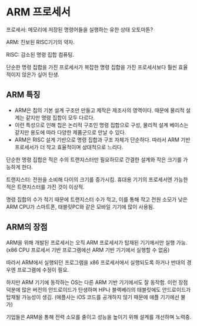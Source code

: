 # ARM 프로세서

프로세서: 메모리에 저장된 명령어들을 실행하는 유한 상태 오토마톤?

ARM: 진보된 RISC기기의 약자.

RISC: 감소된 명령 집합 컴퓨팅.

단순한 명령 집합을 가진 프로세서가 복잡한 명령 집합을 가진 프로세서보다 훨씬 효율적이지 않은가 싶어 탄생.

## ARM 특징

- ARM은 칩의 기본 설계 구조만 만들고 제작은 제조사의 영역이다. 때문에 물리적 설계는 같지만 명령 집합이 모두 다르다.
- 이런 특성으로 인해 칩은 논리적 구조인 명령 집합으로 구성, 물리적 설계 베이스는 같지만 용도에 따라 다양한 제품군으로 만날 수 있다.
- ARM은 RISC 설계 기반으로 명령 집합과 구조 자체가 단순하다. 따라서 ARM 기반 프로세서가 더 작고 효율적이며 상대적으로 느리다.

단순한 명령 집합은 적은 수의 트랜지스터만 필요하므로 간결한 설계와 작은 크기를 가능하게 한다.

트랜지스터: 전원을 소비해 다이의 크기를 증가시킴. 휴대용 기기의 프로세서엔 가능한 적은 트랜지스터를 가진 것이 이상적.

명령 집합의 수가 적기 때문에 트랜지스터 수가 적고, 이를 통해 작고 전원 소모가 낮은 ARM CPU가 스마트폰, 태블릿PC와 같은 모바일 기기에 많이 사용됨.

## ARM의 장점

ARM을 위해 개발된 프로세서는 오직 ARM 프로세서가 탑재된 기기에서만 실행 가능. (x86 CPU 프로세서 기반 프로그램에선 ARM 기반 기기에서 실행할 수 없음)

따라서 ARM에서 실행되던 프로그램을 x86 프로세서에서 실행되도록 하거나 반대의 경우엔 프로그램에 수정이 필요.

하지만 ARM 기기에 동작하는 OS는 다른 ARM 기반 기기에서도 잘 동작함. 이런 장점 덕분에 많은 버전의 안드로이드가 탄생하며 HP나 블랙베리의 태블릿에도 안드로이드가 탑재될 가능성이 생김.
(애플사는 iOS 코드를 공개하지 않기 때문에 애플 기기에선 불가)

기업들은 ARM을 통해 전력 소모를 줄이고 성능을 높이기 위해 설계를 개선하며 노력중.
